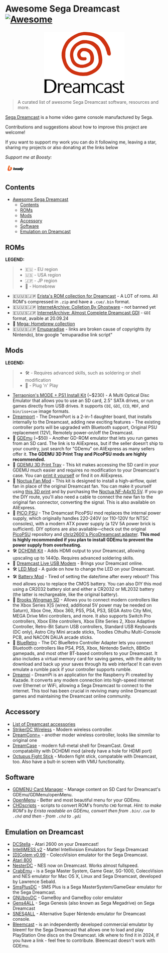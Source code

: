 # Awesome Sega Dreamcast [![Awesome](https://awesome.re/badge.svg)](https://awesome.re)
<h3 align="center">
  <a href="" target="_blank" rel="noopener noreferrer">
    <img src="https://raw.githubusercontent.com/faust13/awesome-sega-dreamcast/main/assets/images/dreamcast-logo.svg" width="256" alt="Logo"/><br/>
  </a>
</h3>

> A curated list of awesome Sega Dreamcast software, resources and more.  

[Sega Dreamcast](https://en.wikipedia.org/wiki/Dreamcast) is a home video game console manufactured by Sega.

Contributions and suggestions about how to improve this project are welcome!  

If you want to support my work you can do it following me, leaving a star, sharing my projects or also donating at the links below 

*Support me at Boosty:*

<a href="https://boosty.to/f4ust" target="_blank" rel="noopener noreferrer">
  <img src="https://raw.githubusercontent.com/faust13/awesome-sega-dreamcast/main/assets/images/boosty-logo.svg" alt="boosty" width="64px" />
</a>

## Contents
- [Awesome Sega Dreamcast ](#awesome-sega-dreamcast-)
  - [Contents](#contents)
  - [ROMs](#roms)
  - [Mods](#mods)
  - [Accessory](#accessory)
  - [Software](#software)
  - [Emulation on Dreamcast](#emulation-on-dreamcast)

## ROMs

**LEGEND:**

> - 🇪🇺 - EU region
> - 🇺🇸 - USA region
> - 🇯🇵 - JP region
> - 🍺 - Homebrew



- 🇪🇺🇺🇸🇯🇵 [Erista's ROM collection for Dreamcast](https://myrient.erista.me/files/Redump/Sega%20-%20Dreamcast/) - A LOT of roms. All ROM's compressed in `.zip` and have a `.cue/.bin` format.
- 🇪🇺🇺🇸🇯🇵 [InternetArchive: Colletion By Ghostware](https://archive.org/download/DreamcastCollectionByGhostwareMulti-region) - not banned yet
- 🇪🇺🇺🇸🇯🇵 [InternetArchive: Almost Complete Dreamcast GDI](https://archive.org/download/almstcmpltdrmcst) - `GDI` format, avaible at 20.09.24
- 🍺 [Mega: Homebrew collection](https://mega.nz/folder/q7oxzDga#JfJulP8EX1-poB0nkgy2ZA)
- 🇪🇺🇺🇸🇯🇵 [Emuparadise](https://www.emuparadise.me/Sega_Dreamcast_ISOs/1) - links are broken cause of copyrights (ty Nintendo), btw google "emuparadise link script"

## Mods

**LEGEND:**

> - 🛠️ - Requires advanced skills, such as soldering or shell modification
> - 🧩 - Plug 'n' Play


- [Terraonion's MODE + PS1 Install Kit](https://shop.terraonion.com/shop/product/terraonion-mode-dreamcast-saturn-ode-ps1-install-kit-pu-18-boards/view) (~$230) - A Multi Optical Disc Emulator that allows you to use an SD card, 2.5" SATA drives, or run games directly from USB drives. It supports `CDI`, `GDI`, `CCD`, `MDF`, and `bin/iso+cue` image formats.
- [Dreamport](https://www.dreammods.net/dreamport.html) - The DreamPort is a 2-in-1 daughter board, that installs internally to the Dreamcast, adding new exciting features - The existing controller ports will be upgraded with Bluetooth support, Original PSU replacement (12V), Remotely power-on/off the Dreamcast.
- 🧩 [GDEmu](https://www.aliexpress.us/item/1005005772235125.html?gatewayAdapt=4itemAdapt) (~$50) - Another GD-ROM emulator that lets you run games from an SD card. The link is to AliExpress, but if the seller doesn’t ship to your country, just search for "GDemu" on AliExpress as many sellers offer it. **The GDEMU 3D Print Tray and PicoPSU mods are highly recommended.**
- 🧩 [GDEMU 3D Print Tray](https://www.laserbear.net/products/gdemu-remote-sd-card-mount-kit) - This kit makes accessing the SD card in your GDEMU much easier and requires no modification to your Dreamcast's case. You can [print it yourself](https://www.thingiverse.com/thing:1585333) or find it on AliExpress.
- 🧩 [Noctua Fan Mod](https://www.laserbear.net/products/dreamcast-noctua-fan-mount-kit) - This kit is designed to install a high-airflow, quiet fan in place of the original Dreamcast fan. You can make it yourself using [this 3D print](https://www.printables.com/model/141672-dreamcast-noctua-fan-mod) and by purchasing the [Noctua NF-A4x10 5V](https://noctua.at/en/products/fan/nf-a4x10-5v). If you go the DIY route, you'll also need a cable to connect the new fan to the original fan connector, converting the signal. This is also available on AliExpress.
- 🧩 [PICO PSU](https://8bitmods.com/dreamcast-picopsu/) - The Dreamcast PicoPSU mod replaces the internal power supply, which originally handles 220-240V (or 110-120V for NTSC consoles), with a modern ATX power supply (a 12V 5A power brick is sufficient). DIY options are also available—check out the original [PicoPSU](https://github.com/dekuNukem/PicoRC) repository and [chriz2600's PicoDreamcast adapter](https://github.com/chriz2600/PicoDreamcast). **This mod is highly recommended if you plan to install GDEmu to prevent the power supply from overheating.**
- 🛠️ [DCHDMI Kit](https://8bitmods.com/mod-kits/sega/dreamcast/dreamcast-hdmi-dchdmi-kit/) - Adds HDMI output to your Dreamcast, allowing upscaling up to 1440p. Requires advanced soldering skills.
- 🧩 [Dreamcast Live USB Modem](https://dreamcastlive.net/shop/) - Brings your Dreamcast online.
- 🛠️ [LED Mod](https://www.instructables.com/Dreamcast-Led-Mod/) - A guide on how to change the LED on your Dreamcast.
- 🛠️ [Battery Mod](https://www.retrofixes.com/products/sega-dremcast-console-memory-battery-upgrade-mod-removable-cmos-backup) - Tired of setting the date/time after every reboot? This mod allows you to replace the CMOS battery. You can also DIY this mod using a CR2032 battery slot and either a CR2032 or ML2032 battery (the latter is rechargeable, like the original battery).
- 🧩 [Brooks Wingman SD](https://www.brookaccessory.com/detail/62472958/) - Allows you to connect modern controllers like the Xbox Series X|S (wired, additional 5V power may be needed on Saturn), Xbox One, Xbox 360, PS5, PS4, PS3, SEGA Astro City Mini, MEGA Drive Mini controllers, and more. It also supports Switch Pro controllers, Xbox Elite controllers, Xbox Elite Series 2, Xbox Adaptive Controller, Retro-Bit Saturn USB controllers, Standard USB Keyboards (DC only), Astro City Mini arcade sticks, Toodles Cthulhu Multi-Console PCB, and NACON DAIJA arcade sticks.
- 🧩 [BlueRetro](https://8bitmods.com/dc-blueretro-controller-receiver-with-virtual-memory-for-dreamcast-original-white/) - The DC BlueRetro Controller Adapter lets you connect Bluetooth controllers like PS4, PS5, Xbox, Nintendo Switch, 8BitDo gamepads, and most other BT-based controllers to your Dreamcast. It also includes a virtual memory card for saving games, with the ability to download and back up your saves through its web interface! It can even emulate a rumble pack if your controller supports rumble.
- [Dreampi](https://github.com/Kazade/dreampi) - DreamPi is an application for the Raspberry Pi created by Kazade. It converts any modem connection into high-speed internet over Ethernet or WiFi, allowing a Sega Dreamcast to connect to the internet. This tool has been crucial in reviving many online Dreamcast games and maintaining the Dreamcast online community.

## Accessory
- [List of Dreamcast accessories](https://segaretro.org/Category:Dreamcast_accessories)
- [StrikerDC Wireless](https://retrofighters.com/our-collection/strikerdc-next-gen-wireless-dreamcast-controller/) - Modern wireless controller.
- [DreamConn+](https://www.dreammods.net/dreamconn.html) - another moder wireless controller, looks like simmilar to original one
- [DreamCase](https://trfightstick.com/products/dreamcase-metal-shell) - modern full-metal shell for DreamCast. Great compatability with DCHDMI mod (alredy have a hole for HDMI port)
- [Octupus Fight Stick](https://trfightstick.com/collections/octopus) - Modern fight stick, compatable with Dreamcast, too. Also have a bult-in screen with VMU functionality. 


## Software
- [GDMENU Card Manager](https://github.com/sonik-br/GDMENUCardManager) - Manage content on SD Card for Dreamcast's GDEmu/GDMenu/openMenu.
- [OpenMenu](https://github.com/mrneo240/openmenu) - Better and most beautiful menu for your GDEmu.
- [CHDscripts](https://github.com/questionlp/chdscripts) - scripts to convert ROM's from/to `CHD` format. *Hint: to make ROM's by Erista readable on GDEmu, convert then from `.bin/.cue` to `.chd` and then - from `.chd` to `.gdi`*


## Emulation on Dreamcast
  - [DCStella](https://archives.dcemulation.org/DCstella/dindex.html) - Atari 2600 on your Dreamcast!
  - [IntelliMESS v2](https://www.emu-land.net/en/consoles/intellivision/emuls/dc) - Mattel Intellivision Emulators for Sega Dreamcast
  - [[D]Colem v0.99](https://www.emu-land.net/en/consoles/coleco/emuls/dc) - ColecoVision emulator for the Sega Dreamcast.
  - [Atari 800](https://atari800.github.io/)
  - [NesterDC](https://github.com/pqrs-org/NesterDC) - NES now on Dreamcast. Works almost fullspeed.
  - [CrabEmu](https://dreamcast.wiki/CrabEmu) - is a Sega Master System, Game Gear, SG-1000, ColecoVision and NES emulator for Mac OS X, Linux and Sega Dreamcast, developed by Lawrence Sebald.
  - [SmsPlusDC](https://github.com/pascalorama/smsplusdc) - SMS Plus is a Sega MasterSystem/GameGear emulator for the Sega Dreamcast.
  - [GNUboyDC](https://github.com/pqrs-org/dcgnuboy/tree/main) - GameBoy and GameBoy color emulator
  - [Gens4ALL](https://www.zophar.net/consoles/dreamcast/genesis/gens4all.html) - Sega Genesis (also known as Sega Megadrive) on Sega Dreamcast
  - [SNES4ALL](http://chui.dcemu.co.uk/snes4all.html) - Alternative Super Nintendo emulator for Dreamcast console.
  - [Bleemcast](https://sega.fandom.com/wiki/Bleemcast!#The_death_of_Bleem!) - is an independently developed commercial emulator by bleem! for the Sega Dreamcast that allows one to load and play PlayStation One discs on the Dreamcast. idk where to find it in 2024, if you have a link - feel free to contribute. Bleemcast doesn't work with GDEmu.
